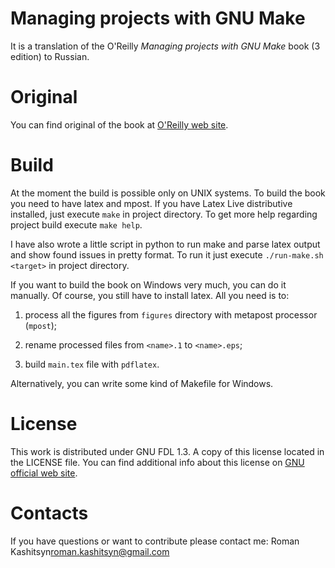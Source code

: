 Managing projects with GNU Make
===============================
It is a translation of the O'Reilly *Managing projects with GNU Make*
book (3 edition) to Russian.

Original
========
You can find original of the book at [O'Reilly web
site](http://oreilly.com/catalog/make3/book/index.csp).

Build
=====
At the moment the build is possible only on UNIX systems. To build the
book you need to have latex and mpost. If you have Latex Live
distributive installed, just execute `make` in project directory. To
get more help regarding project build execute `make help`.

I have also wrote a little script in python to run make and parse
latex output and show found issues in pretty format. To run it just
execute `./run-make.sh <target>` in project directory.

If you want to build the book on Windows very much, you can do it
manually. Of course, you still have to install latex. All you need is
to:

1. process all the figures from `figures` directory with metapost
   processor (`mpost`);

2. rename processed files from `<name>.1` to `<name>.eps`;

3. build `main.tex` file with `pdflatex`.

Alternatively, you can write some kind of Makefile for Windows.

License
=======
This work is distributed under GNU FDL 1.3. A copy of this license
located in the LICENSE file. You can find additional info about this
license on [GNU official web site](http://www.gnu.org).

Contacts
========
If you have questions or want to contribute please contact me:
Roman Kashitsyn<roman.kashitsyn@gmail.com>
